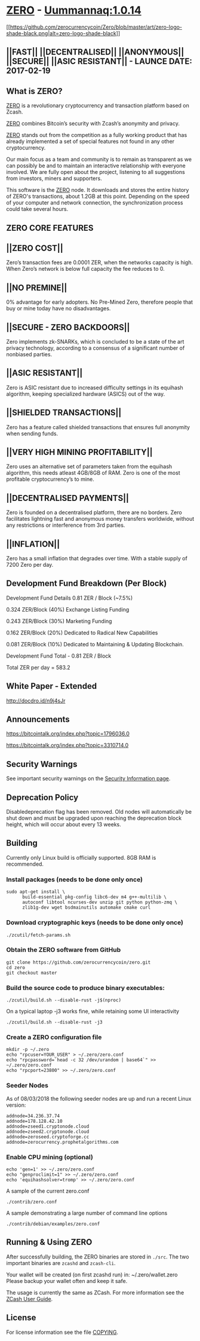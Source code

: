 [ZERO](https://zerocurrency.io) - [Uummannaq:1.0.14](https://github.com/zerocurrencycoin/Zero/releases/tag/v1.0.14-2)
=======

[[https://github.com/zerocurrencycoin/Zero/blob/master/art/zero-logo-shade-black.png|alt=zero-logo-shade-black]]

||FAST|| ||DECENTRALISED|| ||ANONYMOUS|| ||SECURE|| ||ASIC RESISTANT||  - LAUNCE DATE: 2017-02-19
----------------------------------------------------------------------------------------------------------------

What is ZERO?
--------------

[ZERO](https://github.com/zerocurrencycoin/Zero/releases/tag/v1.0.14-2) is a revolutionary cryptocurrency and transaction platform based on Zcash.

[ZERO](https://github.com/zerocurrencycoin/Zero/releases/tag/v1.0.14-2) combines Bitcoin’s security with Zcash’s anonymity and privacy.

[ZERO](https://github.com/zerocurrencycoin/Zero/releases/tag/v1.0.14-2) stands out from the competition as a fully working product that has already
implemented a set of special features not found in any other cryptocurrency.

Our main focus as a team and community is to remain as transparent as we can possibly be and to maintain an interactive relationship with everyone involved. We are fully open about the project, listening to all suggestions from investors, miners and supporters. 

This software is the [ZERO](https://github.com/zerocurrencycoin/Zero/releases/tag/v1.0.14-2) node. It downloads and stores the entire history of ZERO's transactions, about 1.2GB at this point.
Depending on the speed of your computer and network connection, the synchronization process could take several hours.

ZERO CORE FEATURES
-------------------

||ZERO COST||
--------------
Zero’s transaction fees are 0.0001 ZER, when the networks capacity is high. When Zero’s network is below full capacity the fee reduces to 0.


||NO PREMINE||
--------------
0% advantage for early adopters. No Pre-Mined Zero, therefore people that buy or mine today have no disadvantages.


||SECURE - ZERO BACKDOORS||
----------------------------
Zero implements zk-SNARKs, which is concluded to be a state of the art privacy technology, according to a consensus of a significant number of nonbiased parties.


||ASIC RESISTANT||
----------------------------
Zero is ASIC resistant due to increased difficulty settings in its equihash algorithm, keeping specialized hardware (ASICS) out of the way.


||SHIELDED TRANSACTIONS||
----------------------------
Zero has a feature called shielded transactions that ensures full anonymity when sending funds.


||VERY HIGH MINING PROFITABILITY||
------------------------------------------
Zero uses an alternative set of parameters taken from the equihash algorithm, this needs atleast 4GB/8GB of RAM. Zero is one of the most profitable cryptocurrency’s to mine.


||DECENTRALISED PAYMENTS||
----------------------------
Zero is founded on a decentralised platform, there are no borders. Zero facilitates lightning fast and anonymous money transfers worldwide, without any restrictions or interference from 3rd parties.


||INFLATION||
--------------
Zero has a small inflation that degrades over time. With a stable supply of 7200 Zero per day.


Development Fund Breakdown (Per Block)
------------------------------------------
Development Fund Details 0.81 ZER / Block (~7.5%)

0.324 ZER/Block (40%) Exchange Listing Funding

0.243 ZER/Block (30%) Marketing Funding

0.162 ZER/Block (20%) Dedicated to Radical New Capabilities

0.081 ZER/Block (10%) Dedicated to Maintaining & Updating Blockchain.

Development Fund Total - 0.81 ZER / Block

Total ZER per day = 583.2


White Paper - Extended 
-----------------------

http://docdro.id/n9j4sJr


Announcements
-----------------
https://bitcointalk.org/index.php?topic=1796036.0

https://bitcointalk.org/index.php?topic=3310714.0


Security Warnings
-----------------
See important security warnings on the
[Security Information page](https://z.cash/support/security/).


Deprecation Policy
------------------
Disabledeprecation flag has been removed. Old nodes will automatically be shut down and must be upgraded upon reaching the deprecation block height, which will occur about every 13 weeks.


Building
--------
Currently only Linux build is officially supported.  8GB RAM is recommended.

### Install packages (needs to be done only once)
```
sudo apt-get install \
      build-essential pkg-config libc6-dev m4 g++-multilib \
      autoconf libtool ncurses-dev unzip git python python-zmq \
      zlib1g-dev wget bsdmainutils automake cmake curl
```

### Download cryptographic keys (needs to be done only once)
```
./zcutil/fetch-params.sh
```

### Obtain the ZERO software from GitHub
```
git clone https://github.com/zerocurrencycoin/zero.git
cd zero
git checkout master
```

### Build the source code to produce binary executables:
```
./zcutil/build.sh --disable-rust -j$(nproc)
```
On a typical laptop -j3 works fine, while retaining some UI interactivity
```
./zcutil/build.sh --disable-rust -j3
```

### Create a ZERO configuration file
```
mkdir -p ~/.zero
echo "rpcuser=YOUR_USER" > ~/.zero/zero.conf
echo "rpcpassword=`head -c 32 /dev/urandom | base64`" >> ~/.zero/zero.conf
echo "rpcport=23800" >> ~/.zero/zero.conf
```

### Seeder Nodes
As of 08/03/2018 the following seeder nodes are up and run a recent Linux version:
```
addnode=34.236.37.74
addnode=178.128.42.10
addnode=zseed1.cryptonode.cloud
addnode=zseed2.cryptonode.cloud
addnode=zeroseed.cryptoforge.cc
addnode=zerocurrency.prophetalgorithms.com
```

### Enable CPU mining (optional)
```
echo 'gen=1' >> ~/.zero/zero.conf
echo "genproclimit=1" >> ~/.zero/zero.conf
echo 'equihashsolver=tromp' >> ~/.zero/zero.conf
```

A sample of the current zero.conf
```
./contrib/zero.conf
```
A sample demonstrating a large number of command line options
```
./contrib/debian/examples/zero.conf
```

Running & Using ZERO
--------------------
After successfully building, the ZERO binaries are stored in `./src`. The two important binaries are `zcashd` and `zcash-cli`.

Your wallet will be created (on first zcashd run) in: ~/.zero/wallet.zero
Please backup your wallet often and keep it safe.

The usage is currently the same as ZCash. For more information see the [ZCash User Guide](https://github.com/zcash/zcash/wiki/1.0-User-Guide#running-zcash).

License
-------
For license information see the file [COPYING](COPYING).
